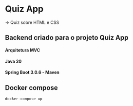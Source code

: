 # Quiz App

-> Quiz sobre HTML e CSS

## Backend criado para o projeto Quiz App

#### Arquitetura MVC

#### Java 20

#### Spring Boot 3.0.6 - Maven


## Docker compose

```shell 
docker-compose up 
```



